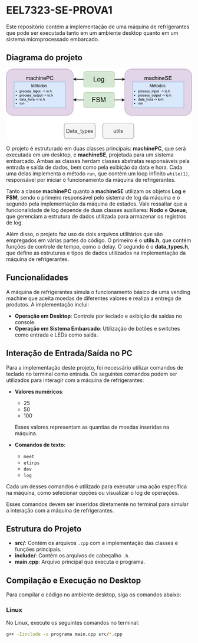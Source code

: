 # EEL7323-SE-PROVA1

Este repositório contém a implementação de uma máquina de refrigerantes que pode ser executada tanto em um ambiente desktop quanto em um sistema microprocessado embarcado.

## Diagrama do projeto

![Diagrama de Classe](images/diagrama_de_classes.png)

O projeto é estruturado em duas classes principais: **machinePC**, que será executada em um desktop, e **machineSE**, projetada para um sistema embarcado. Ambas as classes herdam classes abstratas responsáveis pela entrada e saída de dados, bem como pela exibição da data e hora. Cada uma delas implementa o método `run`, que contém um loop infinito `while(1)`, responsável por iniciar o funcionamento da máquina de refrigerantes.

Tanto a classe **machinePC** quanto a **machineSE** utilizam os objetos **Log** e **FSM**, sendo o primeiro responsável pelo sistema de log da máquina e o segundo pela implementação da máquina de estados. Vale ressaltar que a funcionalidade de log depende de duas classes auxiliares: **Nodo** e **Queue**, que gerenciam a estrutura de dados utilizada para armazenar os registros de log.

Além disso, o projeto faz uso de dois arquivos utilitários que são empregados em várias partes do código. O primeiro é o **utils.h**, que contém funções de controle de tempo, como o delay. O segundo é o **data_types.h**, que define as estruturas e tipos de dados utilizados na implementação da máquina de refrigerantes.

## Funcionalidades

A máquina de refrigerantes simula o funcionamento básico de uma vending machine que aceita moedas de diferentes valores e realiza a entrega de produtos. A implementação inclui:

- **Operação em Desktop**: Controle por teclado e exibição de saídas no console.
- **Operação em Sistema Embarcado**: Utilização de botões e switches como entrada e LEDs como saída.

## Interação de Entrada/Saída no PC

Para a implementação deste projeto, foi necessário utilizar comandos de teclado no terminal como entrada. Os seguintes comandos podem ser utilizados para interagir com a máquina de refrigerantes:

- **Valores numéricos**: 
  - 25
  - 50
  - 100
  
  Esses valores representam as quantias de moedas inseridas na máquina.

- **Comandos de texto**: 
  - `meet`
  - `etirps`
  - `dev`
  - `log`
  
Cada um desses comandos é utilizado para executar uma ação específica na máquina, como selecionar opções ou visualizar o log de operações.

Esses comandos devem ser inseridos diretamente no terminal para simular a interação com a máquina de refrigerantes.


## Estrutura do Projeto

- **src/**: Contém os arquivos `.cpp` com a implementação das classes e funções principais.
- **include/**: Contém os arquivos de cabeçalho `.h`.
- **main.cpp**: Arquivo principal que executa o programa.
  
## Compilação e Execução no Desktop

Para compilar o código no ambiente desktop, siga os comandos abaixo:

### Linux

No Linux, execute os seguintes comandos no terminal:

```bash
g++ -Iinclude -o programa main.cpp src/*.cpp

